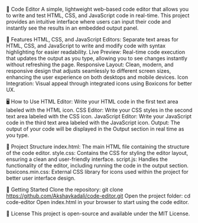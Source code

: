 📄 Code Editor
A simple, lightweight web-based code editor that allows you to write and test HTML, CSS, and JavaScript code in real-time. This project provides an intuitive interface where users can input their code and instantly see the results in an embedded output panel.

🔧 Features
HTML, CSS, and JavaScript Editors: Separate text areas for HTML, CSS, and JavaScript to write and modify code with syntax highlighting for easier readability.
Live Preview: Real-time code execution that updates the output as you type, allowing you to see changes instantly without refreshing the page.
Responsive Layout: Clean, modern, and responsive design that adjusts seamlessly to different screen sizes, enhancing the user experience on both desktops and mobile devices.
Icon Integration: Visual appeal through integrated icons using Boxicons for better UX.

🖥️ How to Use
HTML Editor: Write your HTML code in the first text area labeled with the HTML icon.
CSS Editor: Write your CSS styles in the second text area labeled with the CSS icon.
JavaScript Editor: Write your JavaScript code in the third text area labeled with the JavaScript icon.
Output: The output of your code will be displayed in the Output section in real time as you type.

📁 Project Structure
index.html: The main HTML file containing the structure of the code editor.
style.css: Contains the CSS for styling the editor layout, ensuring a clean and user-friendly interface.
script.js: Handles the functionality of the editor, including running the code in the output section.
boxicons.min.css: External CSS library for icons used within the project for better user interface design.

🚀 Getting Started
Clone the repository: git clone https://github.com/Akshaykadali/code-editor.git
Open the project folder: cd code-editor
Open index.html in your browser to start using the code editor.

📜 License
This project is open-source and available under the MIT License.

